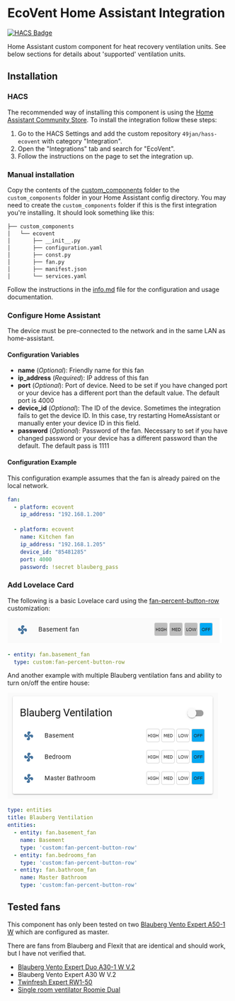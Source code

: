 # EcoVent Home Assistant Integration

[![HACS Badge](https://img.shields.io/badge/HACS-Custom-orange.svg)](https://github.com/49jan/hass-ecovent)

Home Assistant custom component for heat recovery ventilation units.
See below sections for details about 'supported' ventilation units.

## Installation

### HACS

The recommended way of installing this component is using the [Home Assistant Community Store](https://hacs.xyz).
To install the integration follow these steps:

1. Go to the HACS Settings and add the custom repository `49jan/hass-ecovent` with category "Integration".
2. Open the "Integrations" tab and search for "EcoVent".
3. Follow the instructions on the page to set the integration up.

### Manual installation

Copy the contents of the [custom_components](custom_components) folder to the `custom_components` folder in your Home Assistant config directory.
You may need to create the `custom_components` folder if this is the first integration you're installing.
It should look something like this:

```
├── custom_components
│   └── ecovent
│       ├── __init__.py
│       ├── configuration.yaml
│       ├── const.py
│       ├── fan.py
│       ├── manifest.json
│       └── services.yaml
```

Follow the instructions in the [info.md](info.md) file for the configuration and usage documentation.

### Configure Home Assistant
The device must be pre-connected to the network and in the same LAN as home-assistant.

#### Configuration Variables

- **name** (*Optional*): Friendly name for this fan
- **ip_address** (*Required*): IP address of this fan
- **port** (*Optional*): Port of device. Need to be set if you have changed port or your device has a different port than the default value. The default port is 4000
- **device_id** (*Optional*): The ID of the device. Sometimes the integration fails to get the device ID. In this case, try restarting HomeAssistant or manually enter your device ID in this field.
- **password** (*Optional*): Password of the fan. Necessary to set if you have changed password or your device has a different password than the default. The default pass is 1111

#### Configuration Example

This configuration example assumes that the fan is already paired on the local network.

```yaml
fan:
  - platform: ecovent
    ip_address: "192.168.1.200"

  - platform: ecovent
    name: Kitchen fan
    ip_address: "192.168.1.205"
    device_id: "85481285"
    port: 4000
    password: !secret blauberg_pass
```

### Add Lovelace Card

The following is a basic Lovelace card using the [fan-percent-button-row](https://github.com/finity69x2/fan-percent-button-row) customization:

![Blauberg Simple Example](https://github.com/49jan/hass-ecovent/blob/88124903f6bcde9aff00267a47db16804d6bef8a/img/blauberg-fan-control-example.png?raw=true)

```yaml
- entity: fan.basement_fan 
  type: custom:fan-percent-button-row
```
And another example with multiple Blauberg ventilation fans and ability to turn on/off the entire house:

![Blauberg Simple Example](https://raw.githubusercontent.com/49jan/hass-ecovent/main/img/blauberg-fan-control-example-2.png)

```yaml
type: entities
title: Blauberg Ventilation
entities:
  - entity: fan.basement_fan 
    name: Basement
    type: 'custom:fan-percent-button-row'
  - entity: fan.bedrooms_fan
    type: 'custom:fan-percent-button-row'
  - entity: fan.bathroom_fan
    name: Master Bathroom
    type: 'custom:fan-percent-button-row'
```

## Tested fans

This component has only been tested on two [Blauberg Vento Expert A50-1 W](https://blaubergventilatoren.de/en/product/vento-expert-a50-1-w) which are configured as master.

There are fans from Blauberg and Flexit that are identical and should work, but I have not verified that.

- [Blauberg Vento Expert Duo A30-1 W V.2](https://blaubergventilatoren.de/en/series/vento-expert-duo-a30-1-s10-w-v2)
- Blauberg Vento Expert A30 W V.2
- [Twinfresh Expert RW1-50](http://vents-us.com/item/5262/VENTS_TwinFresh_Expert_RW1-50-2_Wi-Fi/)
- [Single room ventilator Roomie Dual](https://www.flexit.no/en/products/single_room_ventilator/single_room_ventilator_roomie_dual/single_room_ventilator_roomie_dual/)
